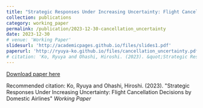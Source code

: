 ```yaml
---
title: "Strategic Responses Under Increasing Uncertainty: Flight Cancellation Decisions by Domestic Airlines"
collection: publications
category: working_paper
permalink: /publication/2023-12-30-cancellation_uncertainty
date: 2023-12-30
# venue: 'Working Paper'
slidesurl: 'http://academicpages.github.io/files/slides1.pdf'
paperurl: 'http://ryuya-ko.github.io/files/cancellation_uncertainty.pdf'
# citation: 'Ko, Ryuya and Ohashi, Hiroshi. (2023). &quot;Strategic Responses Under Increasing Uncertainty: Flight Cancellation Decisions by Domestic Airlines&quot; <i>Working Paper</i>'
---
```

<!-- [Download slides here](http://academicpages.github.io/files/slides1.pdf) -->

[Download paper here](http://ryuya-ko.github.io/files/cancellation_uncertainty.pdf)

Recommended citation: Ko, Ryuya and Ohashi, Hiroshi. (2023). "Strategic Responses Under Increasing Uncertainty: Flight Cancellation Decisions by Domestic Airlines" <i>Working Paper</i>